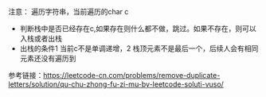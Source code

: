 
注意：
遍历字符串，当前遍历的char c

- 判断栈中是否已经存在c,如果存在则什么都不做，跳过。如果不存在，则可以入栈或者出栈
- 出栈的条件1 当前c不是单调递增，2 栈顶元素不是最后一个，后续人会有相同元素还没有遍历到


参考链接：https://leetcode-cn.com/problems/remove-duplicate-letters/solution/qu-chu-zhong-fu-zi-mu-by-leetcode-soluti-vuso/
